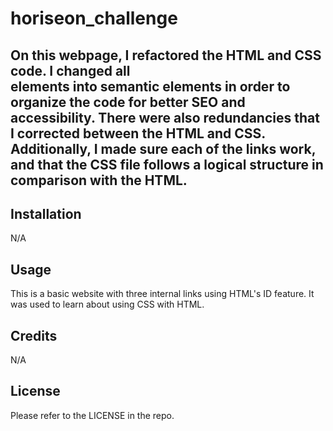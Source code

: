 # horiseon_challenge

## On this webpage, I refactored the HTML and CSS code. I changed all <div> elements into semantic elements in order to organize the code for better SEO and accessibility. There were also redundancies that I corrected between the HTML and CSS. Additionally, I made sure each of the links work, and that the CSS file follows a logical structure in comparison with the HTML.

## Installation

N/A

## Usage

This is a basic website with three internal links using HTML's ID feature. It was used to learn about using CSS with HTML.

## Credits

N/A

## License

Please refer to the LICENSE in the repo.
